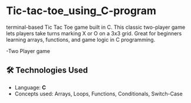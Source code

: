 # Tic-tac-toe_using_C-program
 terminal-based Tic Tac Toe game built in C. This classic two-player game lets players take turns marking X or O on a 3x3 grid. Great for beginners learning arrays, functions, and game logic in C programming.

-Two Player game
## 🛠️ Technologies Used

- Language: **C**
- Concepts used: Arrays, Loops, Functions, Conditionals, Switch-Case
